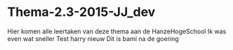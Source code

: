 # Thema-2.3-2015-JJ_dev
Hier komen alle leertaken van deze thema aan de HanzeHogeSchool
Ik was even wat sneller
Test harry nieuw
Dit is bami na de goering